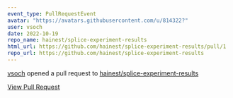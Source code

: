 ```yaml
---
event_type: PullRequestEvent
avatar: "https://avatars.githubusercontent.com/u/814322?"
user: vsoch
date: 2022-10-19
repo_name: hainest/splice-experiment-results
html_url: https://github.com/hainest/splice-experiment-results/pull/1
repo_url: https://github.com/hainest/splice-experiment-results
---
```


<a href='https://github.com/vsoch' target='_blank'>vsoch</a> opened a pull request to <a href='https://github.com/hainest/splice-experiment-results' target='_blank'>hainest/splice-experiment-results</a>

<a href='https://github.com/hainest/splice-experiment-results/pull/1' target='_blank'>View Pull Request</a>
